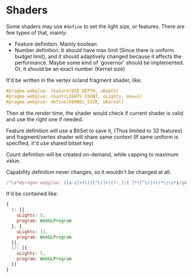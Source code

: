 # Shaders
Some shaders may use `#define` to set the light size, or features.
There are few types of that, mainly:

- Feature definition. Mainly boolean.
- Number definition. It should have max limit (Since there is uniform budget
  limit), and it should adaptively changed because it affects the performance.
  Maybe some kind of 'governor' should be implemented.
  Or, it should be an exact number (Kernel size)

It'd be written in the vertex or/and fragment shader, like:

```glsl
#pragma webglue: feature(USE_DEPTH, uDepth)
#pragma webglue: count(LIGHTS_COUNT, uLights, max=1)
#pragma webglue: define(KERNEL_SIZE, uKernel)
```

Then at the render time, the shader would check if current shader is valid
and use the right one if needed.

Feature definition will use a BitSet to save it, (Thus limited to 32 features)
and fragment/vertex shader will share same context (If same uniform is
specified, it'd use shared bitset key)

Count definition will be created on-demand, while capping to maximum value.

Capability definition never changes, so it wouldn't be changed at all.

```js
/^\s*#pragma webglue: ([a-z]+)\(([^\)]+)(?:,[\t ]*([^\)]+))*\)\s*$/gm
```

It'd be contained like:
```js
{
  3: [{
    uLights: 5,
    program: WebGLProgram
  }, {
    uLights: 11,
    program: WebGLProgram
  }],
  17: [{
    uLights: 5,
    program: WebGLProgram
  }]
}
```
